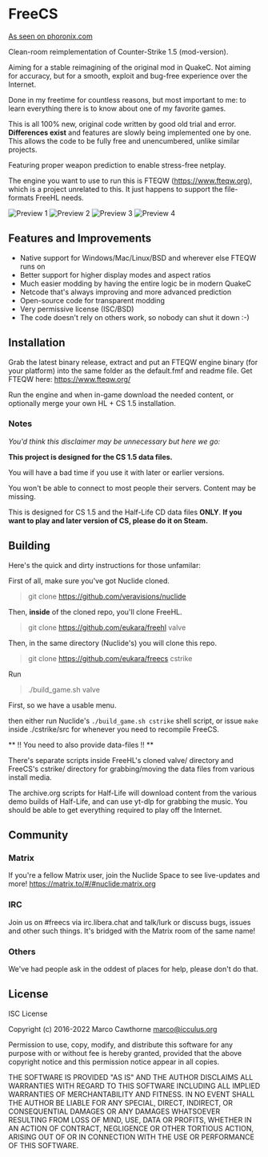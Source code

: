 # FreeCS
[As seen on phoronix.com](https://phoronix.com/scan.php?page=news_item&px=FreeCS-Open-Counter-Strike)

Clean-room reimplementation of Counter-Strike 1.5 (mod-version).

Aiming for a stable reimagining of the original mod in QuakeC.
Not aiming for accuracy, but for a smooth, exploit and bug-free
experience over the Internet.

Done in my freetime for countless reasons, but most important to me: to learn everything there is to know about one of my favorite games.

This is all 100% new, original code written by good old trial and error.
**Differences exist** and features are slowly being implemented one by one.
This allows the code to be fully free and unencumbered, unlike similar projects.

Featuring proper weapon prediction to enable stress-free netplay.

The engine you want to use to run this is FTEQW (https://www.fteqw.org), which is a project unrelated to this. It just happens to support the file-formats FreeHL needs.

![Preview 1](img/preview1.jpg)
![Preview 2](img/preview2.jpg)
![Preview 3](img/preview3.jpg)
![Preview 4](img/preview4.jpg)

## Features and Improvements
* Native support for Windows/Mac/Linux/BSD and wherever else FTEQW runs on
* Better support for higher display modes and aspect ratios
* Much easier modding by having the entire logic be in modern QuakeC
* Netcode that's always improving and more advanced prediction
* Open-source code for transparent modding
* Very permissive license (ISC/BSD)
* The code doesn't rely on others work, so nobody can shut it down :-)

## Installation
Grab the latest binary release, extract and put an FTEQW engine binary (for your platform) into the same folder as the default.fmf and readme file.
Get FTEQW here: https://www.fteqw.org/

Run the engine and when in-game download the needed content, or optionally merge your own HL + CS 1.5 installation.

### Notes

*You'd think this disclaimer may be unnecessary but here we go:*

**This project is designed for the CS 1.5 data files.**

You will have a bad time if you use it with later or earlier versions.

You won't be able to connect to most people their servers. Content may be missing.

This is designed for CS 1.5 and the Half-Life CD data files **ONLY**.
**If you want to play and later version of CS, please do it on Steam.**

## Building
Here's the quick and dirty instructions for those unfamilar:

First of all, make sure you've got Nuclide cloned.

> git clone https://github.com/veravisions/nuclide

Then, **inside** of the cloned repo, you'll clone FreeHL.

> git clone https://github.com/eukara/freehl valve

Then, in the same directory (Nuclide's) you will clone this repo.

> git clone https://github.com/eukara/freecs cstrike

Run 
> ./build_game.sh valve

First, so we have a usable menu.

then either run Nuclide's `./build_game.sh cstrike` shell script, or issue `make` inside
./cstrike/src for whenever you need to recompile FreeCS.

** !! You need to also provide data-files !! **

There's separate scripts inside FreeHL's cloned valve/ directory and FreeCS's cstrike/ directory
for grabbing/moving the data files from various install media.

The archive.org scripts for Half-Life will download content from the various demo builds of Half-Life, and can use yt-dlp for grabbing the music. You should be able to get everything required to play off the Internet.

## Community

### Matrix
If you're a fellow Matrix user, join the Nuclide Space to see live-updates and more!
https://matrix.to/#/#nuclide:matrix.org

### IRC
Join us on #freecs via irc.libera.chat and talk/lurk or discuss bugs, issues
and other such things. It's bridged with the Matrix room of the same name!

### Others
We've had people ask in the oddest of places for help, please don't do that.

## License
ISC License

Copyright (c) 2016-2022 Marco Cawthorne <marco@icculus.org>

Permission to use, copy, modify, and distribute this software for any
purpose with or without fee is hereby granted, provided that the above
copyright notice and this permission notice appear in all copies.

THE SOFTWARE IS PROVIDED "AS IS" AND THE AUTHOR DISCLAIMS ALL WARRANTIES
WITH REGARD TO THIS SOFTWARE INCLUDING ALL IMPLIED WARRANTIES OF
MERCHANTABILITY AND FITNESS. IN NO EVENT SHALL THE AUTHOR BE LIABLE FOR
ANY SPECIAL, DIRECT, INDIRECT, OR CONSEQUENTIAL DAMAGES OR ANY DAMAGES
WHATSOEVER RESULTING FROM LOSS OF MIND, USE, DATA OR PROFITS, WHETHER
IN AN ACTION OF CONTRACT, NEGLIGENCE OR OTHER TORTIOUS ACTION, ARISING
OUT OF OR IN CONNECTION WITH THE USE OR PERFORMANCE OF THIS SOFTWARE.
 
